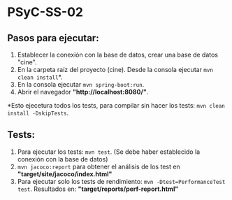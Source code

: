 # PSyC-SS-02

## Pasos para ejecutar:

  1. Establecer la conexión con la base de datos, crear una base de datos "cine".
  2. En la carpeta raíz del proyecto (cine). Desde la consola ejecutar `mvn clean install`*.
  3. En la consola ejecutar `mvn spring-boot:run`.
  4. Abrir el navegador **"http://localhost:8080/"**.

*Esto ejecetura todos los tests, para compilar sin hacer los tests: `mvn clean install -DskipTests`.

## Tests: 

 1. Para ejecutar los tests: `mvn test`. (Se debe haber establecido la conexión con la base de datos)
 2. `mvn jacoco:report` para obtener el análisis de los test en **"target/site/jacoco/index.html"**
 3. Para ejecutar solo los tests de rendimiento: `mvn -Dtest=PerformanceTest test`. Resultados en: **"target/reports/perf-report.html"**
